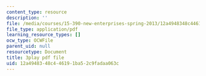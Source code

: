 ```yaml
---
content_type: resource
description: ''
file: /media/courses/15-390-new-enterprises-spring-2013/12a4948348c446191ba52c9fadaa063c_cHgbCAHQgbU.pdf
file_type: application/pdf
learning_resource_types: []
ocw_type: OCWFile
parent_uid: null
resourcetype: Document
title: 3play pdf file
uid: 12a49483-48c4-4619-1ba5-2c9fadaa063c
---
```

